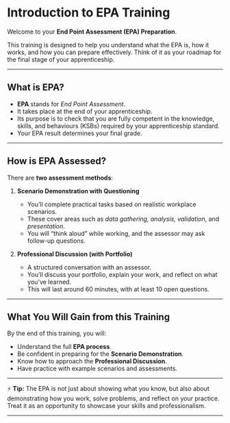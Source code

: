 # Introduction to EPA Training

Welcome to your **End Point Assessment (EPA) Preparation**.  

This training is designed to help you understand what the EPA is, how it works, and how you can prepare effectively. Think of it as your roadmap for the final stage of your apprenticeship.

---

## What is EPA?

- **EPA** stands for *End Point Assessment*.  
- It takes place at the end of your apprenticeship.  
- Its purpose is to check that you are fully competent in the knowledge, skills, and behaviours (KSBs) required by your apprenticeship standard.  
- Your EPA result determines your final grade.

---

## How is EPA Assessed?

There are **two assessment methods**:

1. **Scenario Demonstration with Questioning**  
   - You’ll complete practical tasks based on realistic workplace scenarios.  
   - These cover areas such as *data gathering, analysis, validation,* and *presentation*.  
   - You will “think aloud” while working, and the assessor may ask follow-up questions.  

2. **Professional Discussion (with Portfolio)**  
   - A structured conversation with an assessor.  
   - You’ll discuss your portfolio, explain your work, and reflect on what you’ve learned.  
   - This will last around 60 minutes, with at least 10 open questions.

---

## What You Will Gain from this Training

By the end of this training, you will:  

- Understand the full **EPA process**.  
- Be confident in preparing for the **Scenario Demonstration**.  
- Know how to approach the **Professional Discussion**.  
- Have practice with example scenarios and assessments.  

---

⚡ **Tip:** The EPA is not just about showing what you know, but also about demonstrating how you work, solve problems, and reflect on your practice. Treat it as an opportunity to showcase your skills and professionalism.  

---
